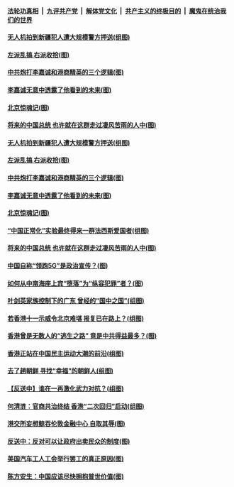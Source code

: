 ####  [法轮功真相](../../../../basic/blob/master/README.md?t=09222226) &nbsp;|&nbsp; [九评共产党](../../../../9ping.md/blob/master/README.md?t=09222226) &nbsp;|&nbsp; [解体党文化](../../../../jtdwh.md/blob/master/README.md?t=09222226)  &nbsp;|&nbsp; [共产主义的终极目的](../../../../gczydzjmd.md/blob/master/README.md?t=09222226) &nbsp;|&nbsp; [魔鬼在统治我们的世界](../../../../mgztzwmdsj.md/blob/master/README.md?t=09222226) 

#### [无人机拍到新疆犯人遭大规模警方押送(组图)](../pages/p4/908190.md?t=09222226) 

#### [左派乱搞 右派收拾(图)](../pages/p4/908057.md?t=09222226) 

#### [中共炮打李嘉诚和港商精英的三个逻辑(图)](../pages/p4/908052.md?t=09222226) 

#### [李嘉诚无意中透露了他看到的未来(图)](../pages/p4/908108.md?t=09222226) 

#### [北京惊魂记(图)](../pages/p4/908019.md?t=09222226) 

#### [将来的中国总统 也许就在这群走过凄风苦雨的人中(图)](../pages/p4/908036.md?t=09222226) 

#### [无人机拍到新疆犯人遭大规模警方押送(组图)](../pages/p4/908190.md?t=09222226) 

#### [左派乱搞 右派收拾(图)](../pages/p4/908057.md?t=09222226) 

#### [中共炮打李嘉诚和港商精英的三个逻辑(图)](../pages/p4/908052.md?t=09222226) 

#### [李嘉诚无意中透露了他看到的未来(图)](../pages/p4/908108.md?t=09222226) 

#### [北京惊魂记(图)](../pages/p4/908019.md?t=09222226) 

#### [“中国正常化”实验最终得来一群法西斯爱国者(组图)](../pages/p4/908063.md?t=09222226) 

#### [将来的中国总统 也许就在这群走过凄风苦雨的人中(图)](../pages/p4/908036.md?t=09222226) 

#### [中国自称“领跑5G”是政治宣传？(图)](../pages/p4/908031.md?t=09222226) 

#### [如何从中南海座上宾“堕落”为“纵容犯罪”者？(图)](../pages/p4/908024.md?t=09222226) 

#### [叶剑英家族控制下的广东 曾经的“国中之国”(组图)](../pages/p4/908021.md?t=09222226) 

#### [若香港十一示威令北京难堪 报复已在路上？(组图)](../pages/p4/908015.md?t=09222226) 

#### [香港曾是无数人的“逃生之路” 竟是中共得益最多？(图)](../pages/p4/908017.md?t=09222226) 

#### [香港正站在中国民主运动大潮的前沿(组图)](../pages/p4/907895.md?t=09222226) 

#### [去了趟朝鲜 寻找“幸福”的朝鲜人(组图)](../pages/p4/907939.md?t=09222226) 

#### [【反送中】谁在一再激化武力对抗？(组图)](../pages/p4/907935.md?t=09222226) 

#### [何清涟：官商共治终结 香港“二次回归”启动(组图)](../pages/p4/907931.md?t=09222226) 

#### [港交所妄想鲸吞伦敦金融中心 自取其辱(图)](../pages/p4/907926.md?t=09222226) 

#### [反送中：反对可以让政府出卖民众的制度(图)](../pages/p4/907923.md?t=09222226) 

#### [美国汽车工人工会举行罢工的真正原因(图)](../pages/p4/907906.md?t=09222226) 

#### [陈方安生：中国应该尽快拥抱普世价值(图)](../pages/p4/907826.md?t=09222226) 

